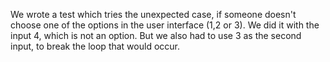 We wrote a test which tries the unexpected case, if someone doesn't
choose one of the options in the user interface (1,2 or 3).
We did it with the input 4, which is not an option. But we also 
had to use 3 as the second input, to break the loop that would occur.

